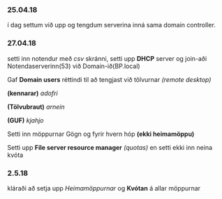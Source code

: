 ### 25.04.18

í dag settum við upp og tengdum serverina inná sama domain controller.

### 27.04.18

setti inn notendur með *csv* skránni, setti upp **DHCP** server og join-aði Notendaserverinn(53) við Domain-ið(BP.local)
	   
   Gaf **Domain users** réttindi til að tengjast við tölvurnar *(remote desktop)*

   **(kennarar)** *adofri*
								       
   **(Tölvubraut)** *arnein*
								       
   **(GUF)** *kjahjo*
								       
   Setti inn möppurnar Gögn og fyrir hvern hóp **(ekki heimamöppu)**
  
   Setti upp **File server resource manager** *(quotas)* en setti ekki inn neina kvóta
   
   
### 2.5.18 

kláraði að setja upp *Heimamöppurnar* og **Kvótan** á allar möppurnar
